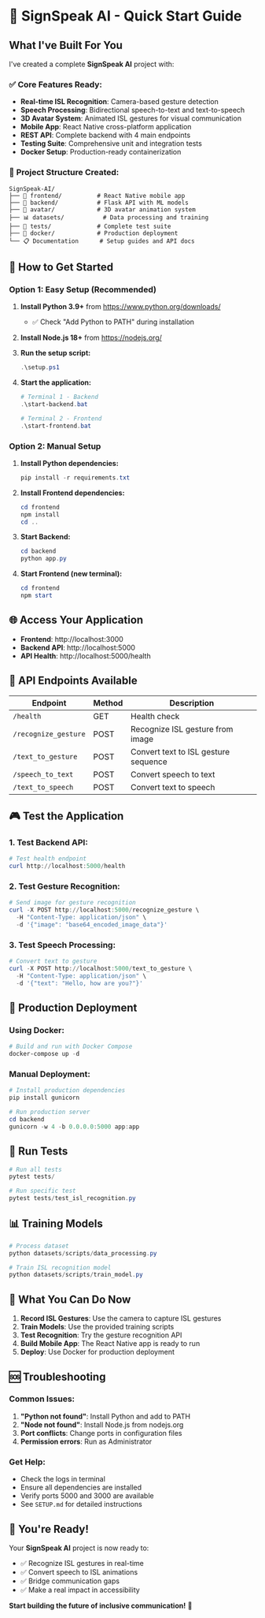 # 🚀 SignSpeak AI - Quick Start Guide

## What I've Built For You

I've created a complete **SignSpeak AI** project with:

### ✅ **Core Features Ready:**
- **Real-time ISL Recognition**: Camera-based gesture detection
- **Speech Processing**: Bidirectional speech-to-text and text-to-speech
- **3D Avatar System**: Animated ISL gestures for visual communication
- **Mobile App**: React Native cross-platform application
- **REST API**: Complete backend with 4 main endpoints
- **Testing Suite**: Comprehensive unit and integration tests
- **Docker Setup**: Production-ready containerization

### 📁 **Project Structure Created:**
```
SignSpeak-AI/
├── 📱 frontend/          # React Native mobile app
├── 🔧 backend/           # Flask API with ML models
├── 🤖 avatar/            # 3D avatar animation system
├── 📊 datasets/           # Data processing and training
├── 🧪 tests/             # Complete test suite
├── 🐳 docker/            # Production deployment
└── 📋 Documentation      # Setup guides and API docs
```

## 🎯 **How to Get Started**

### **Option 1: Easy Setup (Recommended)**

1. **Install Python 3.9+** from https://www.python.org/downloads/
   - ✅ Check "Add Python to PATH" during installation

2. **Install Node.js 18+** from https://nodejs.org/

3. **Run the setup script:**
   ```powershell
   .\setup.ps1
   ```

4. **Start the application:**
   ```powershell
   # Terminal 1 - Backend
   .\start-backend.bat
   
   # Terminal 2 - Frontend  
   .\start-frontend.bat
   ```

### **Option 2: Manual Setup**

1. **Install Python dependencies:**
   ```powershell
   pip install -r requirements.txt
   ```

2. **Install Frontend dependencies:**
   ```powershell
   cd frontend
   npm install
   cd ..
   ```

3. **Start Backend:**
   ```powershell
   cd backend
   python app.py
   ```

4. **Start Frontend (new terminal):**
   ```powershell
   cd frontend
   npm start
   ```

## 🌐 **Access Your Application**

- **Frontend**: http://localhost:3000
- **Backend API**: http://localhost:5000
- **API Health**: http://localhost:5000/health

## 🔧 **API Endpoints Available**

| Endpoint | Method | Description |
|----------|--------|-------------|
| `/health` | GET | Health check |
| `/recognize_gesture` | POST | Recognize ISL gesture from image |
| `/text_to_gesture` | POST | Convert text to ISL gesture sequence |
| `/speech_to_text` | POST | Convert speech to text |
| `/text_to_speech` | POST | Convert text to speech |

## 🎮 **Test the Application**

### **1. Test Backend API:**
```powershell
# Test health endpoint
curl http://localhost:5000/health
```

### **2. Test Gesture Recognition:**
```powershell
# Send image for gesture recognition
curl -X POST http://localhost:5000/recognize_gesture \
  -H "Content-Type: application/json" \
  -d '{"image": "base64_encoded_image_data"}'
```

### **3. Test Speech Processing:**
```powershell
# Convert text to gesture
curl -X POST http://localhost:5000/text_to_gesture \
  -H "Content-Type: application/json" \
  -d '{"text": "Hello, how are you?"}'
```

## 🚀 **Production Deployment**

### **Using Docker:**
```powershell
# Build and run with Docker Compose
docker-compose up -d
```

### **Manual Deployment:**
```powershell
# Install production dependencies
pip install gunicorn

# Run production server
cd backend
gunicorn -w 4 -b 0.0.0.0:5000 app:app
```

## 🧪 **Run Tests**

```powershell
# Run all tests
pytest tests/

# Run specific test
pytest tests/test_isl_recognition.py
```

## 📊 **Training Models**

```powershell
# Process dataset
python datasets/scripts/data_processing.py

# Train ISL recognition model
python datasets/scripts/train_model.py
```

## 🎯 **What You Can Do Now**

1. **Record ISL Gestures**: Use the camera to capture ISL gestures
2. **Train Models**: Use the provided training scripts
3. **Test Recognition**: Try the gesture recognition API
4. **Build Mobile App**: The React Native app is ready to run
5. **Deploy**: Use Docker for production deployment

## 🆘 **Troubleshooting**

### **Common Issues:**

1. **"Python not found"**: Install Python and add to PATH
2. **"Node not found"**: Install Node.js from nodejs.org
3. **Port conflicts**: Change ports in configuration files
4. **Permission errors**: Run as Administrator

### **Get Help:**
- Check the logs in terminal
- Ensure all dependencies are installed
- Verify ports 5000 and 3000 are available
- See `SETUP.md` for detailed instructions

## 🎉 **You're Ready!**

Your **SignSpeak AI** project is now ready to:
- ✅ Recognize ISL gestures in real-time
- ✅ Convert speech to ISL animations
- ✅ Bridge communication gaps
- ✅ Make a real impact in accessibility

**Start building the future of inclusive communication!** 🌟

